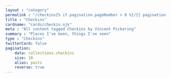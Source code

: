 ```yaml
---
layout : "category"
permalink : "/checkins{% if pagination.pageNumber > 0 %}/{{ pagination.pageNumber + 1}}{% endif %}/"
title : "Checkins"
cardname: "cards/checkin.njk"
meta : "All content tagged Checkins by Vincent Pickering"
summary : "Places I've been, things I've seen"
type : "Checkins"
twitterCard: false
pagination:
    data: collections.checkins
    size: 10
    alias: posts
    reverse: true
---
```


